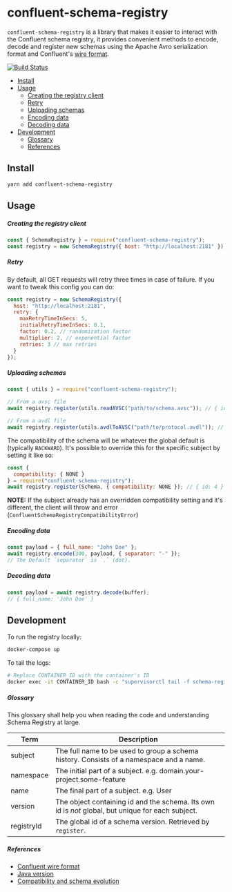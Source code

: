 # confluent-schema-registry

`confluent-schema-registry` is a library that makes it easier to interact with the Confluent schema registry, it provides convenient methods to encode, decode and register new schemas using the Apache Avro serialization format and Confluent's [wire format](https://docs.confluent.io/current/schema-registry/docs/serializer-formatter.html#wire-format).

[![Build Status](https://dev.azure.com/tulios/ConfluentSchemaRegistry/_apis/build/status/kafkajs.confluent-schema-registry?branchName=master)](https://dev.azure.com/tulios/ConfluentSchemaRegistry/_build/latest?definitionId=3&branchName=master)

- [Install](#install)
- [Usage](#usage)
  - [Creating the registry client](#creating-the-registry-client)
  - [Retry](#retry)
  - [Uploading schemas](#uploading-schemas)
  - [Encoding data](#encoding-data)
  - [Decoding data](#decoding-data)
- [Development](#development)
  - [Glossary](#glossary)
  - [References](#references)

## Install

```sh
yarn add confluent-schema-registry
```

## Usage

##### Creating the registry client

```JavaScript
const { SchemaRegistry } = require("confluent-schema-registry");
const registry = new SchemaRegistry({ host: "http://localhost:2181" });
```

##### Retry

By default, all GET requests will retry three times in case of failure. If you want to tweak this config you can do:

```JavaScript
const registry = new SchemaRegistry({
  host: "http://localhost:2181",
  retry: {
    maxRetryTimeInSecs: 5,
    initialRetryTimeInSecs: 0.1,
    factor: 0.2, // randomization factor
    multiplier: 2, // exponential factor
    retries: 3 // max retries
  }
});
```

##### Uploading schemas

```JavaScript
const { utils } = require("confluent-schema-registry");

// From a avsc file
await registry.register(utils.readAVSC("path/to/schema.avsc")); // { id: 2 }

// From a avdl file
await registry.register(utils.avdlToAVSC("path/to/protocol.avdl")); // { id: 3 }
```

The compatibility of the schema will be whatever the global default is (typically `BACKWARD`).
It's possible to override this for the specific subject by setting it like so:

```JavaScript
const {
  compatibility: { NONE }
} = require("confluent-schema-registry");
await registry.register(Schema, { compatibility: NONE }); // { id: 4 }
```

**NOTE:**
If the subject already has an overridden compatibility setting and it's different,
the client will throw and error (`ConfluentSchemaRegistryCompatibilityError`)

##### Encoding data

```JavaScript
const payload = { full_name: "John Doe" };
await registry.encode(300, payload, { separator: "-" });
// The Default `separator` is `.` (dot).
```

##### Decoding data

```JavaScript
const payload = await registry.decode(buffer);
// { full_name: 'John Doe' }
```

## Development

To run the registry locally:

```sh
docker-compose up
```

To tail the logs:

```sh
# Replace CONTAINER_ID with the container's ID
docker exec -it CONTAINER_ID bash -c "supervisorctl tail -f schema-registry"
```

##### Glossary

This glossary shall help you when reading the code and understanding Schema Registry at large.

| Term       | Description                                                                                       |
| ---------- | ------------------------------------------------------------------------------------------------- |
| subject    | The full name to be used to group a schema history. Consists of a namespace and a name.           |
| namespace  | The initial part of a subject. e.g. domain.your-project.some-feature                              |
| name       | The final part of a subject. e.g. User                                                            |
| version    | The object containing id and the schema. Its own id is _not_ global, but unique for each subject. |
| registryId | The global id of a schema version. Retrieved by `register`.                                       |

##### References

- [Confluent wire format](https://docs.confluent.io/current/schema-registry/docs/serializer-formatter.html#wire-format)
- [Java version](https://github.com/confluentinc/schema-registry/tree/master/avro-serializer/src/main/java/io/confluent/kafka/serializers)
- [Compatibility and schema evolution](https://docs.confluent.io/current/avro.html)
